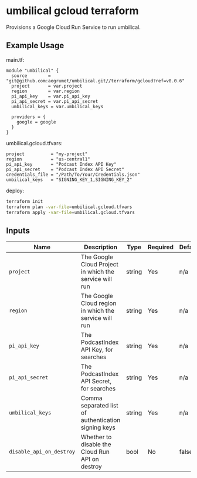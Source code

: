 # umbilical gcloud terraform

Provisions a Google Cloud Run Service to run umbilical.

## Example Usage

main.tf:

```hcl
module "umbilical" {
  source        = "git@github.com:aegrumet/umbilical.git//terraform/gcloud?ref=v0.0.6"
  project       = var.project
  region        = var.region
  pi_api_key    = var.pi_api_key
  pi_api_secret = var.pi_api_secret
  umbilical_keys = var.umbilical_keys

  providers = {
    google = google
  }
}
```

umbilical.gcloud.tfvars:

```
project          = "my-project"
region           = "us-central1"
pi_api_key       = "Podcast Index API Key"
pi_api_secret    = "Podcast Index API Secret"
credentials_file = "/Path/To/Your/Credentials.json"
umbilical_keys   = "SIGNING_KEY_1,SIGNING_KEY_2"

```

deploy:

```bash
terraform init
terraform plan -var-file=umbilical.gcloud.tfvars
terraform apply -var-file=umbilical.gcloud.tfvars
```

## Inputs

| Name                     | Description                                            | Type   | Required | Default |
| ------------------------ | ------------------------------------------------------ | ------ | -------- | ------- |
| `project`                | The Google Cloud Project in which the service will run | string | Yes      | n/a     |
| `region`                 | The Google Cloud region in which the service will run  | string | Yes      | n/a     |
| `pi_api_key`             | The PodcastIndex API Key, for searches                 | string | Yes      | n/a     |
| `pi_api_secret`          | The PodcastIndex API Secret, for searches              | string | Yes      | n/a     |
| `umbilical_keys`         | Comma separated list of authentication signing keys    | string | Yes      | n/a     |
| `disable_api_on_destroy` | Whether to disable the Cloud Run API on destroy        | bool   | No       | false   |
